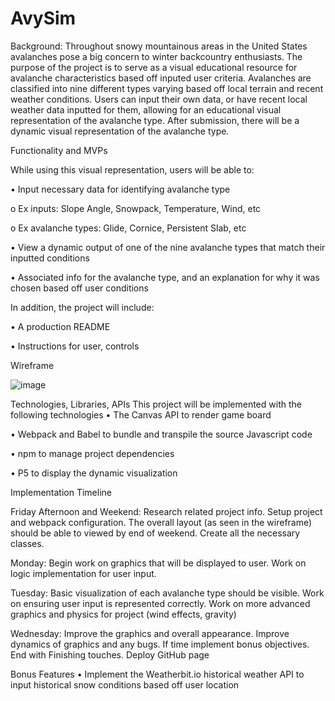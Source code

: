 # AvySim




Background:
	Throughout snowy mountainous areas in the United States avalanches pose a big concern to winter backcountry enthusiasts. The purpose of the project is to serve as a visual educational resource for avalanche characteristics based off inputed user criteria. Avalanches are classified into nine different types varying based off local terrain and recent weather conditions. Users can input their own data, or have recent local weather data inputted for them, allowing for an educational visual representation of the avalanche type. After submission, there will be a dynamic visual representation of the avalanche type.

Functionality and MVPs
	
While using this visual representation, users will be able to: 

•	Input necessary data for identifying avalanche type

o		Ex inputs: Slope Angle, Snowpack, Temperature, Wind, etc

o		Ex avalanche types: Glide, Cornice, Persistent Slab, etc


•	View a dynamic output of one of the nine avalanche types that match their inputted conditions

•	Associated info for the avalanche type, and an explanation for why it was chosen based off user conditions

In addition, the project will include:

•	A production README

•	Instructions for user, controls

Wireframe

![image](https://user-images.githubusercontent.com/80602202/129301186-92563919-067a-4a26-96de-e6ec1a70621a.png)



Technologies, Libraries, APIs
This project will be implemented with the following technologies
•	The Canvas API to render game board

•	Webpack and Babel to bundle and transpile the source Javascript code

•	npm to manage project dependencies

•	P5 to display the dynamic visualization


Implementation Timeline

Friday Afternoon and Weekend: Research related project info. Setup project and webpack configuration. The overall layout (as seen in the wireframe) should be able to viewed by end of weekend. Create all the necessary classes.

Monday: Begin work on graphics that will be displayed to user. Work on logic implementation for user input.

Tuesday: Basic visualization of each avalanche type should be visible. Work on ensuring user input is represented correctly. Work on more advanced graphics and physics for project (wind effects, gravity)

Wednesday: Improve the graphics and overall appearance. Improve dynamics of graphics and any bugs. If time implement bonus objectives. End with Finishing touches. Deploy GitHub page


Bonus Features
•	Implement the Weatherbit.io historical weather API to input historical snow conditions based off user location







	
	





